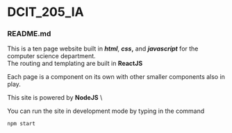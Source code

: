 # DCIT_205_IA

### README.md
This is a ten page website built in <b>*html*</b>, <b>*css*,</b> and <b>*javascript*</b> for the computer science department. \
The routing and templating are built in <b>ReactJS</b>

Each page is a component on its own with other smaller components also in play.

This site is powered by <b>NodeJS</b> \

You can run the site in development mode by typing in the command 
```
npm start
```
